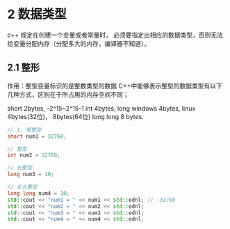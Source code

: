 # 2 数据类型
c++ 规定在创建一个变量或者常量时， 必须要指定出相应的数据类型，否则无法给变量分配内存（分配多大的内存，编译器不知道）。
## 2.1 整形

作用：整型变量标识的是整数类型的数据
C++中能够表示整型的数据类型有以下几种方式，区别在于所占用的内存空间不同；

short       2bytes, -2^15~2^15-1
int         4bytes,
long        windows 4bytes, linux 4bytes(32位)， 8bytes(64位)
long long   8 bytes.


```cpp
// 1. 短整型
short num1 = 32768;

// 整型
int num2 = 32768;

// 长整型
long num3 = 10;

// 长长整型
long long num4 = 10;
std::cout << "num1 = " << num1 << std::ednl; // -32768
std::cout << "num2 = " << num2 << std::ednl;
std::cout << "num3 = " << num3 << std::ednl;
std::cout << "num4 = " << num4 << std::ednl;
```